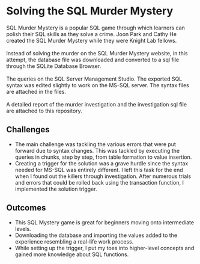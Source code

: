 # Solving the SQL Murder Mystery
SQL Murder Mystery is a popular SQL game through which learners can polish their SQL skills as they solve a crime. Joon Park and Cathy He created the SQL Murder Mystery while they were Knight Lab fellows.
<br> <br>
Instead of solving the murder on the SQL Murder Mystery website, in this attempt, the database file was downloaded and converted to a sql file through the SQLite Database Browser. 
<br> <br>
The queries on the SQL Server Management Studio. The exported SQL syntax was edited slightly to work on the MS-SQL server. The syntax files are attached in the files. 
<br> <br>
A detailed report of the murder investigation and the investigation sql file are attached to this repository.

## Challenges
- The main challenge was tackling the various errors that were put forward due to syntax changes. This was tackled by executing the queries in chunks, step by step, from table formation to value insertion.
- Creating a trigger for the solution was a grave hurdle since the syntax needed for MS-SQL was entirely different. I left this task for the end when I found out the killers through investigation. After numerous trials and errors that could be rolled back using the transaction function, I implemented the solution trigger.

## Outcomes
- This SQL Mystery game is great for beginners moving onto intermediate levels.
- Downloading the database and importing the values added to the experience resembling a real-life work process.
- While setting up the trigger, I put my toes into higher-level concepts and gained more knowledge about SQL functions. 
